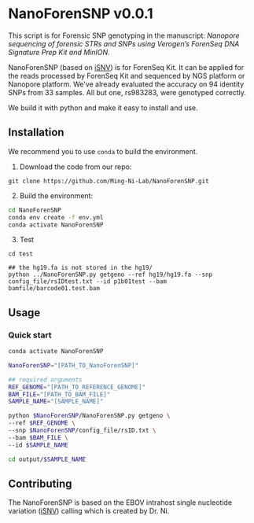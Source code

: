 # NanoForenSNP v0.0.1
This script is for Forensic SNP genotyping in the manuscript:  *Nanopore sequencing of forensic STRs and SNPs using Verogen’s ForenSeq DNA Signature Prep Kit and MinION.*

NanoForenSNP (based on [iSNV](https://github.com/generality/iSNV-calling)) is for ForenSeq Kit. It can be applied for the reads processed by ForenSeq Kit and sequenced by NGS platform or Nanopore platform. We've already evaluated the accuracy on 94 identity SNPs from 33 samples. All but one, rs983283, were genotyped correctly.

We build it with python and make it easy to install and use. 



## Installation

We recommend you to use `conda` to build the environment.

1. Download the code from our repo:

```
git clone https://github.com/Ming-Ni-Lab/NanoForenSNP.git
```

2. Build the environment:


```bash
cd NanoForenSNP
conda env create -f env.yml
conda activate NanoForenSNP
```

3. Test

```
cd test

## the hg19.fa is not stored in the hg19/
python ../NanoForenSNP.py getgeno --ref hg19/hg19.fa --snp config_file/rsIDtest.txt --id p1b01test --bam bamfile/barcode01.test.bam
```



## Usage

### Quick start

```bash
conda activate NanoForenSNP

NanoForenSNP="[PATH_TO_NanoForenSNP]"

## required arguments
REF_GENOME="[PATH_TO_REFERENCE_GENOME]"
BAM_FILE="[PATH_TO_BAM_FILE]"
SAMPLE_NAME="[SAMPLE_NAME]"

python $NanoForenSNP/NanoForenSNP.py getgeno \
--ref $REF_GENOME \
--snp $NanoForenSNP/config_file/rsID.txt \
--bam $BAM_FILE \
--id $SAMPLE_NAME

cd output/$SAMPLE_NAME
```



## Contributing

The NanoForenSNP is based on the EBOV intrahost single nucleotide variation ([iSNV](https://github.com/generality/iSNV-calling])) calling which is created by Dr. Ni.  

